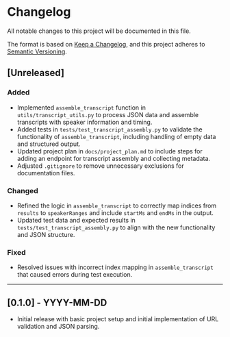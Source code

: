 # Changelog

All notable changes to this project will be documented in this file.

The format is based on [Keep a Changelog](https://keepachangelog.com/en/1.0.0/), and this project adheres to [Semantic Versioning](https://semver.org/spec/v2.0.0.html).

## [Unreleased]

### Added
- Implemented `assemble_transcript` function in `utils/transcript_utils.py` to process JSON data and assemble transcripts with speaker information and timing.
- Added tests in `tests/test_transcript_assembly.py` to validate the functionality of `assemble_transcript`, including handling of empty data and structured output.
- Updated project plan in `docs/project_plan.md` to include steps for adding an endpoint for transcript assembly and collecting metadata.
- Adjusted `.gitignore` to remove unnecessary exclusions for documentation files.

### Changed
- Refined the logic in `assemble_transcript` to correctly map indices from `results` to `speakerRanges` and include `startMs` and `endMs` in the output.
- Updated test data and expected results in `tests/test_transcript_assembly.py` to align with the new functionality and JSON structure.

### Fixed
- Resolved issues with incorrect index mapping in `assemble_transcript` that caused errors during test execution.

---

## [0.1.0] - YYYY-MM-DD
- Initial release with basic project setup and initial implementation of URL validation and JSON parsing.


